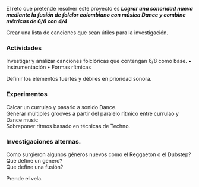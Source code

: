 El reto que pretende resolver este proyecto es *__Lograr una sonoridad nueva mediante la fusión de folclor colombiano con música Dance y combine métricas de 6/8 con 4/4__* 

Crear una lista de canciones que sean útiles para la investigación. 

### Actividades

Investigar y analizar canciones folclóricas que contengan 6/8 como base. 
•	Instrumentación
•	Formas rítmicas

Definir los elementos fuertes y débiles en prioridad sonora. 



### Experimentos

Calcar un currulao y pasarlo a sonido Dance.  
Generar múltiples grooves a partir del paralelo rítmico entre currulao y Dance music  
Sobreponer ritmos basado en técnicas de Techno.  


### Investigaciones alternas.  
Como surgieron algunos géneros nuevos como el Reggaeton o el Dubstep?  
Que define un genero?  
Que define una fusión?  





Prende el vela.
